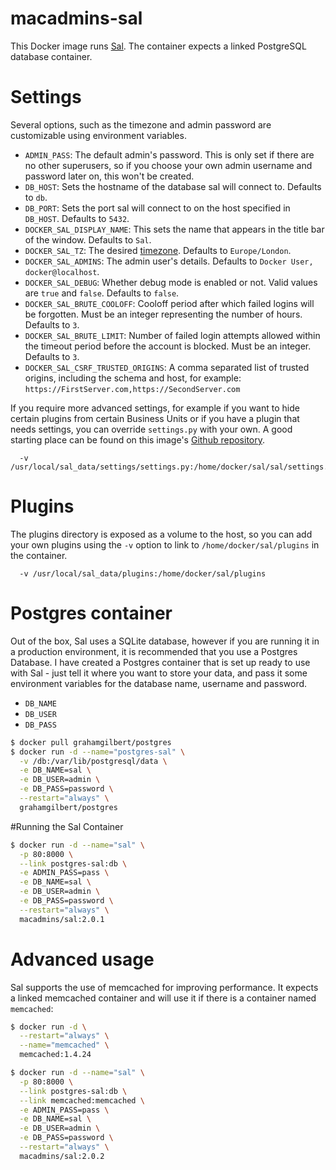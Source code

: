 # macadmins-sal

This Docker image runs [Sal](https://github.com/salopensource/sal). The container expects a linked PostgreSQL database container.

# Settings

Several options, such as the timezone and admin password are customizable using environment variables.

- `ADMIN_PASS`: The default admin's password. This is only set if there are no other superusers, so if you choose your own admin username and password later on, this won't be created.
- `DB_HOST`: Sets the hostname of the database sal will connect to. Defaults to `db`.
- `DB_PORT`: Sets the port sal will connect to on the host specified in `DB_HOST`. Defaults to `5432`.
- `DOCKER_SAL_DISPLAY_NAME`: This sets the name that appears in the title bar of the window. Defaults to `Sal`.
- `DOCKER_SAL_TZ`: The desired [timezone](http://en.wikipedia.org/wiki/List_of_tz_database_time_zones). Defaults to `Europe/London`.
- `DOCKER_SAL_ADMINS`: The admin user's details. Defaults to `Docker User, docker@localhost`.
- `DOCKER_SAL_DEBUG`: Whether debug mode is enabled or not. Valid values are `true` and `false`. Defaults to `false`.
- `DOCKER_SAL_BRUTE_COOLOFF`: Cooloff period after which failed logins will be forgotten. Must be an integer representing the number of hours. Defaults to `3`.
- `DOCKER_SAL_BRUTE_LIMIT`: Number of failed login attempts allowed within the timeout period before the account is blocked. Must be an integer. Defaults to `3`.
- `DOCKER_SAL_CSRF_TRUSTED_ORIGINS`: A comma separated list of trusted origins, including the schema and host, for example: `https://FirstServer.com,https://SecondServer.com`

If you require more advanced settings, for example if you want to hide certain plugins from certain Business Units or if you have a plugin that needs settings, you can override `settings.py` with your own. A good starting place can be found on this image's [Github repository](https://github.com/salopensource/sal/blob/main/docker/settings.py).

```
  -v /usr/local/sal_data/settings/settings.py:/home/docker/sal/sal/settings.py
```

# Plugins

The plugins directory is exposed as a volume to the host, so you can add your own plugins using the `-v` option to link to `/home/docker/sal/plugins` in the container.

```
  -v /usr/local/sal_data/plugins:/home/docker/sal/plugins
```

# Postgres container

Out of the box, Sal uses a SQLite database, however if you are running it in a production environment, it is recommended that you use a Postgres Database.
I have created a Postgres container that is set up ready to use with Sal - just tell it where you want to store your data, and pass it some environment variables for the database name, username and password.

- `DB_NAME`
- `DB_USER`
- `DB_PASS`

```bash
$ docker pull grahamgilbert/postgres
$ docker run -d --name="postgres-sal" \
  -v /db:/var/lib/postgresql/data \
  -e DB_NAME=sal \
  -e DB_USER=admin \
  -e DB_PASS=password \
  --restart="always" \
  grahamgilbert/postgres
```

#Running the Sal Container

```bash
$ docker run -d --name="sal" \
  -p 80:8000 \
  --link postgres-sal:db \
  -e ADMIN_PASS=pass \
  -e DB_NAME=sal \
  -e DB_USER=admin \
  -e DB_PASS=password \
  --restart="always" \
  macadmins/sal:2.0.1
```

# Advanced usage

Sal supports the use of memcached for improving performance. It expects a linked memcached container and will use it if there is a container named `memcached`:

```bash
$ docker run -d \
  --restart="always" \
  --name="memcached" \
  memcached:1.4.24

$ docker run -d --name="sal" \
  -p 80:8000 \
  --link postgres-sal:db \
  --link memcached:memcached \
  -e ADMIN_PASS=pass \
  -e DB_NAME=sal \
  -e DB_USER=admin \
  -e DB_PASS=password \
  --restart="always" \
  macadmins/sal:2.0.2
```
